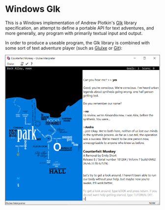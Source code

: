 # Windows Glk

This is a Windows implementation of Andrew Plotkin's [Glk](https://eblong.com/zarf/glk/index.html) library specification, an attempt to define a portable API for text adventures, and more generally, any program with primarily textual input and output.

In order to produce a useable program, the Glk library is combined with some sort of text adventure player (such as [Glulxe](https://github.com/erkyrath/glulxe) or [Git](https://github.com/DavidKinder/Git)):

![Windows Glulxe playing Counterfeit Monkey](Counterfeit%20Monkey.png)
